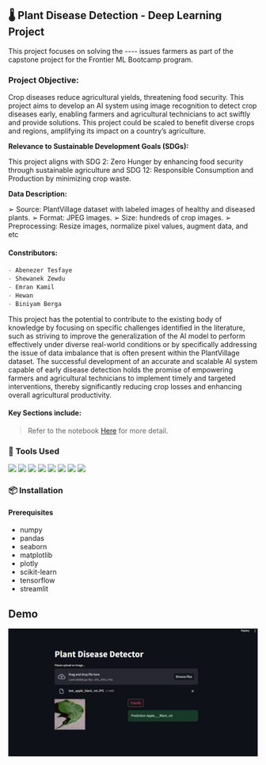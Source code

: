 ## 🌡️ **Plant Disease Detection - Deep Learning Project**

This project focuses on solving the ---- issues farmers as part of the capstone project for the Frontier ML Bootcamp program. 

### **Project Objective:**

Crop diseases reduce agricultural yields, threatening food security. This project aims to develop an AI system using image recognition to detect crop diseases early, enabling farmers and agricultural technicians to act swiftly and provide solutions. This project could be scaled to benefit diverse crops and regions, amplifying its impact on a country’s agriculture.

**Relevance to Sustainable Development Goals (SDGs):**

This project aligns with SDG 2: Zero Hunger by enhancing food security through sustainable agriculture and SDG 12: Responsible Consumption and Production by minimizing crop waste.

**Data Description:**

➢ Source: PlantVillage dataset with labeled images of healthy and diseased plants.
➢ Format: JPEG images.
➢ Size: hundreds of crop images.
➢ Preprocessing: Resize images, normalize pixel values, augment data, and etc


#### **Constributors:**
```python
- Abenezer Tesfaye
- Shewanek Zewdu
- Emran Kamil 
- Hewan
- Biniyam Berga 
```

 This project has the potential to contribute to the existing body of knowledge by focusing on specific challenges identified in the literature, such as striving to improve the generalization of the AI model to perform effectively under diverse real-world conditions or by specifically addressing the issue of data imbalance that is often present within the PlantVillage dataset. The successful development of an accurate and scalable AI system capable of early disease detection holds the promise of empowering farmers and agricultural technicians to implement timely and targeted interventions, thereby significantly reducing crop losses and enhancing overall agricultural productivity. 

#### **Key Sections include:**

> Refer to the notebook [Here](https://github.com/edasaruhan/FTL_Ethiopia_ML2_Gr3/notebooks/plant-disease-prediction.ipynb) for more detail.

### 🔧 **Tools Used**

<p>
<img src="https://img.shields.io/badge/-Python-3776AB?style=flat&logo=python&logoColor=white">
<img src="https://img.shields.io/badge/-TensorFlow-FF6F00?style=flat&logo=tensorflow&logoColor=white">  
<img src="https://img.shields.io/badge/-Keras-D00000?style=flat&logo=keras&logoColor=white"> 
<img src="https://img.shields.io/badge/-scikit--learn-F7931E?style=flat&logo=scikit-learn&logoColor=white">
<img src="https://img.shields.io/badge/-NumPy-013243?style=flat&logo=numpy&logoColor=white">
<img src="https://img.shields.io/badge/-Pandas-150458?style=flat&logo=pandas&logoColor=white">
<img src="https://img.shields.io/badge/-Matplotlib-11557C?style=flat&logo=matplotlib&logoColor=white">
<img src="https://img.shields.io/badge/-Seaborn-3888E3?style=flat&logo=seaborn&logoColor=white">
</p>



### 📦 **Installation**

#### Prerequisites
* numpy
* pandas
* seaborn
* matplotlib
* plotly
* scikit-learn
* tensorflow
* streamlit



## **Demo**
![Disease Prediction Demo](https://raw.githubusercontent.com/edasaruhan/FTL_Ethiopia_ML2_Gr3/main/demo/disease_prediction%202.PNG)

